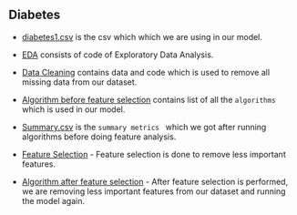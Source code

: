 ## Diabetes


* [diabetes1.csv](https://github.com/RoyalRumble2018/Final-Project/blob/master/Diabetes/diabetes1.csv) is the csv which which we are using in our model.

* [EDA](https://github.com/RoyalRumble2018/Final-Project/blob/master/Diabetes/EDA.ipynb) consists of code of Exploratory Data Analysis.

* [Data Cleaning](https://github.com/RoyalRumble2018/Final-Project/blob/master/Diabetes/Data%20Cleaning.ipynb) contains data and code which is used to remove all missing data from our dataset. 

* [Algorithm before feature selection](https://github.com/RoyalRumble2018/Final-Project/blob/master/Diabetes/Algorithms%20before%20feature%20selection.ipynb) contains list of all the `algorithms` which is used in our model.

* [Summary.csv](https://github.com/RoyalRumble2018/Final-Project/blob/master/Diabetes/Summary.csv) is the `summary metrics ` which we got after running algorithms before doing feature analysis.

* [Feature Selection](https://github.com/RoyalRumble2018/Final-Project/blob/master/Diabetes/Feature%20Selection.ipynb) - Feature selection is done to remove less important features.

* [Algorithm after feature selection](https://github.com/RoyalRumble2018/Final-Project/blob/master/Diabetes/Algorithms%20after%20feature%20selection.ipynb) - After feature selection is performed, we are removing less important features from our dataset and running the model again.
